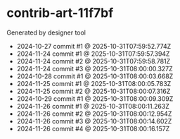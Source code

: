 # contrib-art-11f7bf
Generated by designer tool
- 2024-10-27 commit #1 @ 2025-10-31T07:59:52.774Z
- 2024-11-24 commit #1 @ 2025-10-31T07:59:57.394Z
- 2024-11-24 commit #2 @ 2025-10-31T07:59:58.781Z
- 2024-11-24 commit #3 @ 2025-10-31T08:00:00.327Z
- 2024-10-28 commit #1 @ 2025-10-31T08:00:03.668Z
- 2024-11-25 commit #1 @ 2025-10-31T08:00:05.783Z
- 2024-11-25 commit #2 @ 2025-10-31T08:00:07.316Z
- 2024-10-29 commit #1 @ 2025-10-31T08:00:09.309Z
- 2024-11-26 commit #1 @ 2025-10-31T08:00:11.263Z
- 2024-11-26 commit #2 @ 2025-10-31T08:00:12.954Z
- 2024-11-26 commit #3 @ 2025-10-31T08:00:14.602Z
- 2024-11-26 commit #4 @ 2025-10-31T08:00:16.157Z
